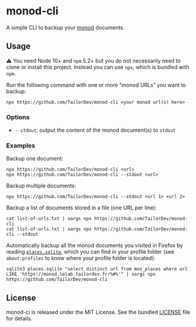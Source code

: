 # monod-cli

A simple CLI to backup your [monod](https://github.com/TailorDev/monod)
documents.

## Usage

:warning: You need Node 10+ and `npm` 5.2+ but you do not necessarily need to
clone or install this project. Instead you can use `npx`, which is bundled with
`npm`.

Run the following command with one or more "monod URLs" you want to backup:

```
npx https://github.com/TailorDev/monod-cli <your monod url(s) here>
```

### Options

- `--stdout`: output the content of the monod document(s) to `stdout`

### Examples

Backup one document:

```
npx https://github.com/TailorDev/monod-cli <url>
npx https://github.com/TailorDev/monod-cli --stdout <url>
```

Backup multiple documents:

```
npx https://github.com/TailorDev/monod-cli --stdout <url 1> <url 2>
```

Backup a list of documents stored in a file (one URL per line):

```
cat list-of-urls.txt | xargs npx https://github.com/TailorDev/monod-cli
cat list-of-urls.txt | xargs npx https://github.com/TailorDev/monod-cli --stdout
```

Automatically backup all the monod documents you visited in Firefox by reading
[`places.sqlite`](https://developer.mozilla.org/en-US/docs/Mozilla/Tech/Places/Database),
which you can find in your profile folder (see `about:profiles` to know where
your profile folder is located):

```
sqlite3 places.sqlite "select distinct url from moz_places where url LIKE 'https://monod.lelab.tailordev.fr/%#%'" | xargs npx https://github.com/TailorDev/monod-cli
```

## License

monod-ci is released under the MIT License. See the bundled
[LICENSE](LICENSE.md) file for details.
